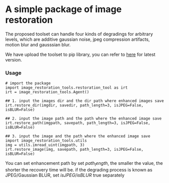 # A simple package of image restoration

The proposed toolset can handle four kinds of degradings for arbitrary levels, which are additive gaussian noise, jpeg compression artifacts, motion blur and gausssian blur.

We have upload the toolset to pip library, you can refer to [here](https://pypi.org/project/image-restoration-tools/) for latest version.

### Usage
```
# import the package
import image_restoration_tools.restoration_tool as irt
irt = image_restoration_tools.Agent()

## 1. input the images dir and the dir path where enhanced images save
irt.restore_dir(imgdir, savedir, path_length=3, isJPEG=False, isBLUR=False)

## 2. input the image path and the path where the enhanced image save
irt.restore_path(imgpath, savepath, path_length=3, isJPEG=False, isBLUR=False)

## 3. input the image and the path where the enhanced image save
import image_restoration_tools.utils
img = utils.imread_uint(imgpath, 3)
irt.restore_image(img, savepath, path_length=3, isJPEG=False, isBLUR=False)
```
You can set enhancement path by set $path_length$, the smaller the value, the shorter the recovery time will be.
if the degrading process is known as JPEG/Gaussian BLUR, set $isJPEG/isBLUR$ true separately
